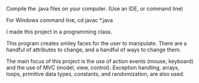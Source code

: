 Compile the .java files on your computer.
(Use an IDE, or command line)

For Windows command line, cd <directory here> <enter> javac *.java

I made this project in a programming class.

This program creates smiley faces for the user to manipulate.
There are a handful of attributes to change, and a handful of ways to change them.

The main focus of this project is the use of action events (mouse, keyboard) and the use of MVC (model, view, control). 
Exception handling, arrays, loops, primitive data types, constants, and randomization, are also used.
